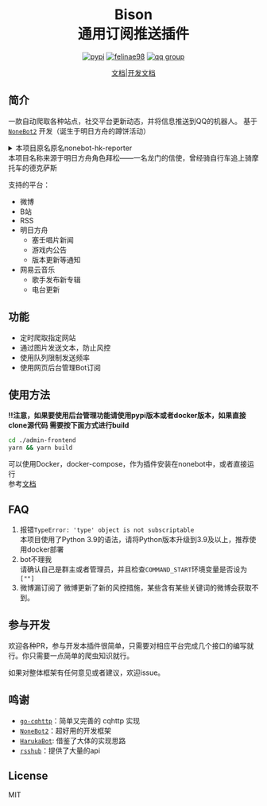 <div align="center">
<h1>Bison </br>通用订阅推送插件</h1>


[![pypi](https://badgen.net/pypi/v/nonebot-bison)](https://pypi.org/project/nonebot-bison/)
[![felinae98](https://circleci.com/gh/felinae98/nonebot-bison.svg?style=shield)](https://circleci.com/gh/felinae98/nonebot-bison)
[![qq group](https://img.shields.io/badge/QQ%E7%BE%A4-868610060-orange )](https://qm.qq.com/cgi-bin/qm/qr?k=pXYMGB_e8b6so3QTqgeV6lkKDtEeYE4f&jump_from=webapi)

[文档](https://nonebot-bison.vercel.app)|[开发文档](https://nonebot-bison.vercel.app/dev)
</div>

## 简介
一款自动爬取各种站点，社交平台更新动态，并将信息推送到QQ的机器人。
基于 [`NoneBot2`](https://github.com/nonebot/nonebot2 ) 开发（诞生于明日方舟的蹲饼活动）
<details>
<summary>本项目原名原名nonebot-hk-reporter</summary>

寓意本Bot要做全世界跑的最快的搬运机器人，后因名字过于暴力改名

</details>
本项目名称来源于明日方舟角色拜松——一名龙门的信使，曾经骑自行车追上骑摩托车的德克萨斯

支持的平台：
* 微博
* B站
* RSS
* 明日方舟
  * 塞壬唱片新闻
  * 游戏内公告
  * 版本更新等通知
* 网易云音乐
  * 歌手发布新专辑
  * 电台更新


## 功能
* 定时爬取指定网站
* 通过图片发送文本，防止风控
* 使用队列限制发送频率
* 使用网页后台管理Bot订阅

## 使用方法
**!!注意，如果要使用后台管理功能请使用pypi版本或者docker版本，如果直接clone源代码
需要按下面方式进行build**
```bash
cd ./admin-frontend
yarn && yarn build
```
可以使用Docker，docker-compose，作为插件安装在nonebot中，或者直接运行  
参考[文档](https://nonebot-bison.vercel.app/usage/#%E4%BD%BF%E7%94%A8)

## FAQ
1. 报错`TypeError: 'type' object is not subscriptable`  
    本项目使用了Python 3.9的语法，请将Python版本升级到3.9及以上，推荐使用docker部署
2. bot不理我  
    请确认自己是群主或者管理员，并且检查`COMMAND_START`环境变量是否设为`[""]`
3. 微博漏订阅了
    微博更新了新的风控措施，某些含有某些关键词的微博会获取不到。

## 参与开发
欢迎各种PR，参与开发本插件很简单，只需要对相应平台完成几个接口的编写就行。你只需要一点简单的爬虫知识就行。

如果对整体框架有任何意见或者建议，欢迎issue。

## 鸣谢
* [`go-cqhttp`](https://github.com/Mrs4s/go-cqhttp)：简单又完善的 cqhttp 实现
* [`NoneBot2`](https://github.com/nonebot/nonebot2)：超好用的开发框架
* [`HarukaBot`](https://github.com/SK-415/HarukaBot/): 借鉴了大体的实现思路
* [`rsshub`](https://github.com/DIYgod/RSSHub)：提供了大量的api

## License
MIT


